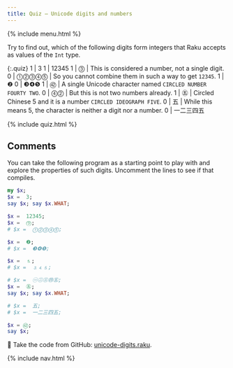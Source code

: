 ```yaml
---
title: Quiz — Unicode digits and numbers
---
```


{% include menu.html %}

Try to find out, which of the following digits form integers that Raku accepts as values of the `Int` type.

{:.quiz}
1 | 3
1 | 12345
1 | ⓷ | This is considered a number, not a single digit.
0 | ⓵⓶⓷⓸⓹ | So you cannot combine them in such a way to get `12345`.
1 | ❷
0 | ❸❹❺
1 | ㊷ | A single Unicode character named `CIRCLED NUMBER FOURTY TWO`.
0 | ⓸⓶ | But this is not two numbers already.
1 | ㊄ | Circled Chinese 5 and it is a number `CIRCLED IDEOGRAPH FIVE`.
0 | 五 | While this means 5, the character is neither a digit nor a number.
0 | 一二三四五

{% include quiz.html %}

## Comments

You can take the following program as a starting point to play with and explore the properties of such digits. Uncomment the lines to see if that compiles.

```raku
my $x;
$x =  3;
say $x; say $x.WHAT;

$x =  12345;
$x =  ⓷;
# $x =  ⓵⓶⓷⓸⓹;

$x =  ❷;
# $x =  ❸❹❺;

$x =  ⒌;
# $x =  ⒊⒋⒌;

# $x =  ㊀㊁㊂㊃㊄;
$x =  ㊄;
say $x; say $x.WHAT;

# $x =  五;
# $x =  一二三四五;

$x = ㊷;
say $x;
```

🦋 Take the code from GitHub: [unicode-digits.raku](https://github.com/ash/raku-course/blob/master/essentials/numbers/integers/quiz2/unicode-digits.raku).

{% include nav.html %}
